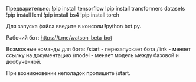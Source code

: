 Предварительно: !pip install tensorflow !pip install transformers datasets !pip install lxml !pip install bs4 !pip install torch

Для запуска файла введите в консоли 
!python bot.py.

Рабочий бот: https://t.me/watson_beta_bot

Возможные команды для бота: /start - перезапускает бота
                            /link - меняет ссылку на документацию
                            /model - меняет модель между базовой и дообученной.
                            
При возникновении неполадок пропишите /start.
